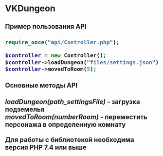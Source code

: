 <h1>VKDungeon</h1>

<h2>Пример пользования API<h2>


```php
require_once("api/Controller.php");

$controller = new Controller();
$controller->loadDungeon("files/settings.json");
$controller->movedToRoom(5);
```

<h2>Основные методы API<h2>
<i>loadDungeon(path_settingsFile)</i> - загрузка подземелья</br>
<i>movedToRoom(numberRoom)</i> - переместить персонажа в определенную комнату</br>
</br>
Для работы с библиотекой необходима версия PHP 7.4 или выше
